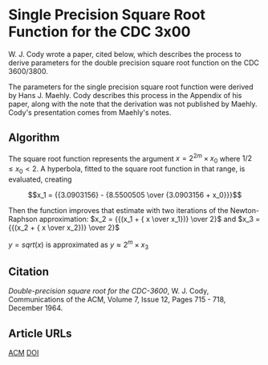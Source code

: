 # Single Precision Square Root Function for the CDC 3x00

W. J. Cody wrote a paper, cited below, which describes the process to derive parameters for the double precision square root function on the CDC 3600/3800.

The parameters for the single precision square root function were derived by Hans J. Maehly. Cody describes this process in the Appendix of his paper, along with the note that the derivation was not published by Maehly. Cody's presentation comes from Maehly's notes.

## Algorithm

The square root function represents the argument $x = 2^{2m} \times x_0$ where $1/2 \leq x_0 \lt 2$. A hyperbola, fitted to the square root function in that range, is evaluated, creating

$$x_1 = {{3.0903156} - {8.5500505 \over {3.0903156 + x_0}}}$$

Then the function improves that estimate with two iterations of the Newton-Raphson approximation: $x_2 = {{(x_1 + { x  \over x_1})} \over 2}$ and $x_3 = {{(x_2 + { x  \over x_2})} \over 2}$

$y = sqrt(x)$ is approximated as $y \approx 2^m \times x_3$

## Citation

_Double-precision square root for the CDC-3600_, W. J. Cody, Communications of the ACM, Volume 7, Issue 12, Pages 715 - 718, December 1964.

## Article URLs

[ACM](https://dl.acm.org/doi/abs/10.1145/355588.365122)
[DOI](https://doi.org/10.1145/355588.365122)
